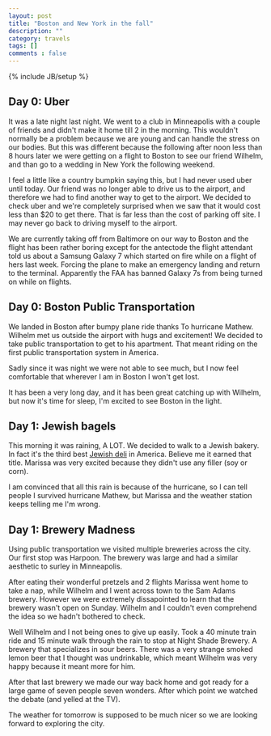 ```yaml
---
layout: post
title: "Boston and New York in the fall"
description: ""
category: travels
tags: []
comments : false
---
```

{% include JB/setup %}

## Day 0: Uber

It was a late night last night. We went to a club in Minneapolis with a couple of friends and didn't make it home till 2 in the morning. This wouldn't normally be a problem because we are young and can handle the stress on our bodies. But this was different because the following after noon less than 8 hours later we were getting on a flight to Boston to see our friend Wilhelm,  and than go to a wedding in New York the following weekend. 

I feel a little like a country bumpkin saying this,  but I had never used uber until today. Our friend was no longer able to drive us to the airport, and therefore we had to find another way to get to the airport.  We decided to check uber and we're completely surprised when we saw that it would cost less than $20 to get there.  That is far less than the cost of parking off site.  I may never go back to driving myself to the airport.

We are currently taking off from Baltimore on our way to Boston and the flight has been rather boring except for the antectode the flight attendant told us about a Samsung Galaxy 7 which started on fire while on a flight of hers last week.  Forcing the plane to make an emergency landing and return to the terminal. Apparently the FAA has banned Galaxy 7s from being turned on while on flights.


## Day 0: Boston Public Transportation 

We landed in Boston after bumpy plane ride thanks To hurricane Mathew. Wilhelm met us outside the airport with hugs and excitement! We decided to take public transportation to get to his apartment. That meant riding on the first public transportation system in America. 

Sadly since it was night we were not able to see much,  but I now feel comfortable that wherever I am in Boston I won't get lost.

It has been a very long day,  and it has been great catching up with Wilhelm, but now it's time for sleep,  I'm excited to see Boston in the light.

## Day 1: Jewish bagels

This morning it was raining, A LOT.  We decided to walk to a Jewish bakery. In fact it's the third best [Jewish deli](http://www.kupelsbakery.com) in America. Believe me it earned that title.  Marissa was very excited because they didn't use any filler (soy or corn).

I am convinced that all this rain is because of the hurricane, so I can tell people I survived hurricane Mathew, but Marissa and the weather station keeps telling me I'm wrong.

## Day 1: Brewery Madness

Using public transportation we visited multiple breweries across the city. Our first stop was Harpoon. The brewery was large and had a similar aesthetic to surley in Minneapolis. 

After eating their wonderful pretzels and 2 flights Marissa went home to take a nap,  while Wilhelm and I went across town to the Sam Adams brewery.  However we were extremely dissapointed to learn that the brewery wasn't open on Sunday. Wilhelm and I couldn't even comprehend the idea so we hadn't bothered to check. 

Well Wilhelm and I not being ones to give up easily.  Took a 40 minute train ride and 15 minute walk through the rain to stop at Night Shade Brewery.  A brewery that specializes in sour beers. There was a very strange smoked lemon beer that I thought was undrinkable, which meant Wilhelm was very happy because it meant more for him. 

After that last brewery we made our way back home and got ready for a large game of seven people seven wonders. After which point we watched the debate (and yelled at the TV). 

The weather for tomorrow is supposed to be much nicer so we are looking forward to exploring the city.